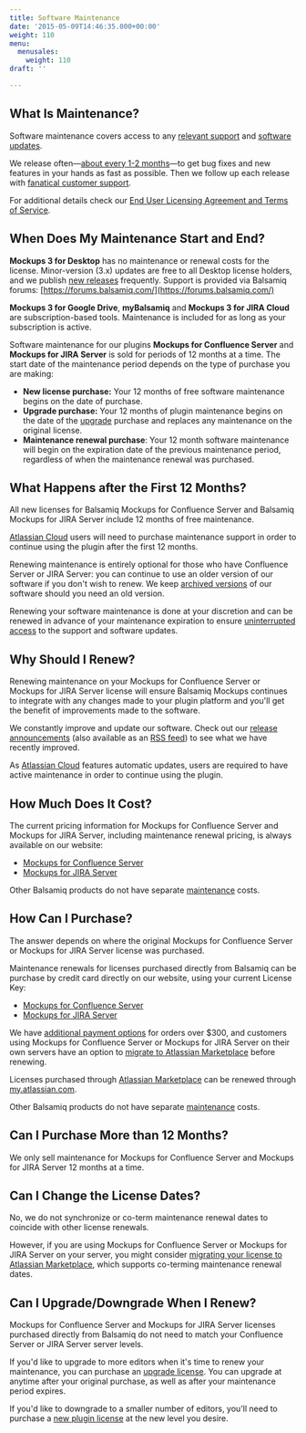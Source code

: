 ```yaml
---
title: Software Maintenance
date: '2015-05-09T14:46:35.000+00:00'
weight: 110
menu:
  menusales:
    weight: 110
draft: ''

---
```


## What Is Maintenance?

Software maintenance covers access to any [relevant support](/sales/support/) and [software updates](/sales/update/).

We release often—[about every 1-2 months](http://blogs.balsamiq.com/product/category/release-announcements/)—to get bug fixes and new features in your hands as fast as possible. Then we follow up each release with [fanatical customer support](https://balsamiq.com/company/#who).

For additional details check our [End User Licensing Agreement and Terms of Service](https://balsamiq.com/eulas).

## When Does My Maintenance Start and End?

**Mockups 3 for Desktop** has no maintenance or renewal costs for the license. Minor-version (3.x) updates are free to all Desktop license holders, and we publish [new releases](https://balsamiq.com/download/) frequently. Support is provided via Balsamiq forums: [https://forums.balsamiq.com/](https://forums.balsamiq.com/)

**Mockups 3 for Google Drive**, **myBalsamiq** and **Mockups 3 for JIRA Cloud** are subscription-based tools. Maintenance is included for as long as your subscription is active.

Software maintenance for our plugins **Mockups for Confluence Server** and **Mockups for JIRA Server** is sold for periods of 12 months at a time. The start date of the maintenance period depends on the type of purchase you are making:

*   **New license purchase:** Your 12 months of free software maintenance begins on the date of purchase.
*   **Upgrade purchase:** Your 12 months of plugin maintenance begins on the date of the [upgrade](/sales/upgrades/) purchase and replaces any maintenance on the original license.
*   **Maintenance renewal purchase**: Your 12 month software maintenance will begin on the expiration date of the previous maintenance period, regardless of when the maintenance renewal was purchased.

## What Happens after the First 12 Months?

All new licenses for Balsamiq Mockups for Confluence Server and Balsamiq Mockups for JIRA Server include 12 months of free maintenance.

[Atlassian Cloud](/sales/atlassiancloud/#how-maintenance-works) users will need to purchase maintenance support in order to continue using the plugin after the first 12 months.

Renewing maintenance is entirely optional for those who have Confluence Server or JIRA Server: you can continue to use an older version of our software if you don't wish to renew. We keep [archived versions](https://balsamiq.com/download/archives/) of our software should you need an old version.

Renewing your software maintenance is done at your discretion and can be renewed in advance of your maintenance expiration to ensure [uninterrupted access](#when-does-my-maintenance-start-and-end) to the support and software updates.

## Why Should I Renew?

Renewing maintenance on your Mockups for Confluence Server or Mockups for JIRA Server license will ensure Balsamiq Mockups continues to integrate with any changes made to your plugin platform and you'll get the benefit of improvements made to the software.

We constantly improve and update our software. Check out our [release announcements](http://blogs.balsamiq.com/product/category/release-announcements/) (also available as an [RSS feed](http://feeds.feedburner.com/BalsamiqReleaseAnnouncements)) to see what we have recently improved.

As [Atlassian Cloud](/sales/atlassiancloud/) features automatic updates, users are required to have active maintenance in order to continue using the plugin.

## How Much Does It Cost?

The current pricing information for Mockups for Confluence Server and Mockups for JIRA Server, including maintenance renewal pricing, is always available on our website:

*   [Mockups for Confluence Server](https://balsamiq.com/buy/#cm)
*   [Mockups for JIRA Server](https://balsamiq.com/buy/#jm)

Other Balsamiq products do not have separate [maintenance](/sales/maintenance/#when-does-my-maintenance-start-and-end) costs.

## How Can I Purchase?

The answer depends on where the original Mockups for Confluence Server or Mockups for JIRA Server license was purchased.

Maintenance renewals for licenses purchased directly from Balsamiq can be purchase by credit card directly on our website, using your current License Key:

*   [Mockups for Confluence Server](https://balsamiq.com/buy/#cm)
*   [Mockups for JIRA Server](https://balsamiq.com/buy/#jm)

We have [additional payment options](/sales/paymentmethods/#licenses) for orders over $300, and customers using Mockups for Confluence Server or Mockups for JIRA Server on their own servers have an option to [migrate to Atlassian Marketplace](/sales/atlassianmigrating/) before renewing.

Licenses purchased through [Atlassian Marketplace](/sales/marketplace/) can be renewed through [my.atlassian.com](http://my.atlassian.com).

Other Balsamiq products do not have separate [maintenance](#when-does-my-maintenance-start-and-end) costs.

## Can I Purchase More than 12 Months?

We only sell maintenance for Mockups for Confluence Server and Mockups for JIRA Server 12 months at a time.

## Can I Change the License Dates?

No, we do not synchronize or co-term maintenance renewal dates to coincide with other license renewals.

However, if you are using Mockups for Confluence Server or Mockups for JIRA Server on your server, you might consider [migrating your license to Atlassian Marketplace](/sales/atlassianmigrating/), which supports co-terming maintenance renewal dates.

## Can I Upgrade/Downgrade When I Renew?

Mockups for Confluence Server and Mockups for JIRA Server licenses purchased directly from Balsamiq do not need to match your Confluence Server or JIRA Server server levels.

If you'd like to upgrade to more editors when it's time to renew your maintenance, you can purchase an [upgrade license](/sales/upgrades/). You can upgrade at anytime after your original purchase, as well as after your maintenance period expires.

If you'd like to downgrade to a smaller number of editors, you'll need to purchase a [new plugin license](/sales/marketplace/#who-should-i-buy-the-plugin-from) at the new level you desire.